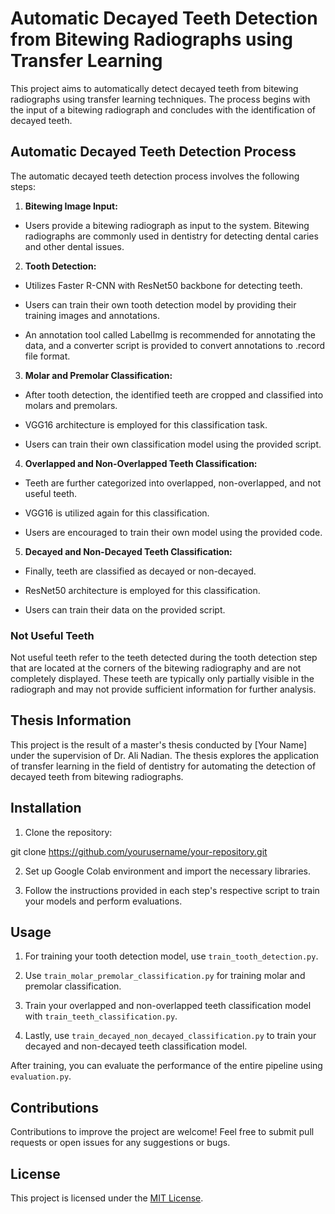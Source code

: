 # Automatic Decayed Teeth Detection from Bitewing Radiographs using Transfer Learning

This project aims to automatically detect decayed teeth from bitewing radiographs using transfer learning techniques. The process begins with the input of a bitewing radiograph and concludes with the identification of decayed teeth.

## Automatic Decayed Teeth Detection Process

The automatic decayed teeth detection process involves the following steps:

1. **Bitewing Image Input:**

- Users provide a bitewing radiograph as input to the system. Bitewing radiographs are commonly used in dentistry for detecting dental caries and other dental issues.

2. **Tooth Detection:**

- Utilizes Faster R-CNN with ResNet50 backbone for detecting teeth.

- Users can train their own tooth detection model by providing their training images and annotations.

- An annotation tool called LabelImg is recommended for annotating the data, and a converter script is provided to convert annotations to .record file format.

3. **Molar and Premolar Classification:**

- After tooth detection, the identified teeth are cropped and classified into molars and premolars.

- VGG16 architecture is employed for this classification task.

- Users can train their own classification model using the provided script.

4. **Overlapped and Non-Overlapped Teeth Classification:**

- Teeth are further categorized into overlapped, non-overlapped, and not useful teeth.

- VGG16 is utilized again for this classification.

- Users are encouraged to train their own model using the provided code.

5. **Decayed and Non-Decayed Teeth Classification:**
- Finally, teeth are classified as decayed or non-decayed.
- ResNet50 architecture is employed for this classification.

- Users can train their data on the provided script.

### Not Useful Teeth

Not useful teeth refer to the teeth detected during the tooth detection step that are located at the corners of the bitewing radiography and are not completely displayed. These teeth are typically only partially visible in the radiograph and may not provide sufficient information for further analysis.

## Thesis Information

This project is the result of a master's thesis conducted by [Your Name] under the supervision of Dr. Ali Nadian. The thesis explores the application of transfer learning in the field of dentistry for automating the detection of decayed teeth from bitewing radiographs.

## Installation

1. Clone the repository:

git clone https://github.com/yourusername/your-repository.git

2. Set up Google Colab environment and import the necessary libraries.

3. Follow the instructions provided in each step's respective script to train your models and perform evaluations.

## Usage

1. For training your tooth detection model, use `train_tooth_detection.py`.

2. Use `train_molar_premolar_classification.py` for training molar and premolar classification.

3. Train your overlapped and non-overlapped teeth classification model with `train_teeth_classification.py`.

4. Lastly, use `train_decayed_non_decayed_classification.py` to train your decayed and non-decayed teeth classification model.

After training, you can evaluate the performance of the entire pipeline using `evaluation.py`.

## Contributions

Contributions to improve the project are welcome! Feel free to submit pull requests or open issues for any suggestions or bugs.

## License

This project is licensed under the [MIT License](LICENSE).
